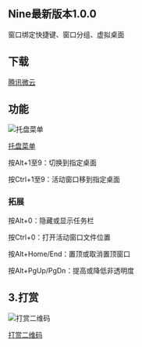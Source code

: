 ## Nine最新版本1.0.0
窗口绑定快捷键、窗口分组、虚拟桌面
## 下载

[腾讯微云](https://share.weiyun.com/dtRgxHJB)


## 功能
![托盘菜单](https://meta.appinn.net/uploads/default/original/2X/b/b404dfd0495fd59bab694a91f63ed3eca8fb4d1e.png)

[托盘菜单](https://meta.appinn.net/uploads/default/original/2X/b/b404dfd0495fd59bab694a91f63ed3eca8fb4d1e.png)

按Alt+1至9：切换到指定桌面

按Ctrl+1至9：活动窗口移到指定桌面
### 拓展
按Alt+0：隐藏或显示任务栏

按Ctrl+0：打开活动窗口文件位置

按Alt+Home/End：置顶或取消置顶窗口

按Alt+PgUp/PgDn：提高或降低非透明度


## 3.打赏

![打赏二维码](https://s1.ax1x.com/2020/10/11/0cXcRO.png)

[打赏二维码](https://s1.ax1x.com/2020/10/11/0cXcRO.png)
